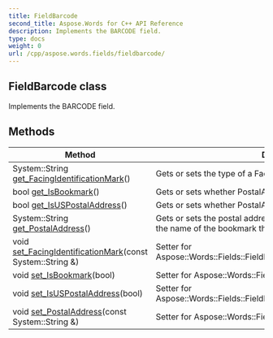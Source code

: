 ```yaml
---
title: FieldBarcode
second_title: Aspose.Words for C++ API Reference
description: Implements the BARCODE field. 
type: docs
weight: 0
url: /cpp/aspose.words.fields/fieldbarcode/
---
```

## FieldBarcode class


Implements the BARCODE field. 

## Methods

| Method | Description |
| --- | --- |
| System::String [get_FacingIdentificationMark](./get_facingidentificationmark/)() | Gets or sets the type of a Facing Identification Mark (FIM) to insert.  |
| bool [get_IsBookmark](./get_isbookmark/)() | Gets or sets whether PostalAddress is the name of a bookmark.  |
| bool [get_IsUSPostalAddress](./get_isuspostaladdress/)() | Gets or sets whether PostalAddress is a U.S. postal address.  |
| System::String [get_PostalAddress](./get_postaladdress/)() | Gets or sets the postal address used for generating a barcode or the name of the bookmark that refers to it.  |
| void [set_FacingIdentificationMark](./set_facingidentificationmark/)(const System::String &) | Setter for Aspose::Words::Fields::FieldBarcode::get_FacingIdentificationMark.  |
| void [set_IsBookmark](./set_isbookmark/)(bool) | Setter for Aspose::Words::Fields::FieldBarcode::get_IsBookmark.  |
| void [set_IsUSPostalAddress](./set_isuspostaladdress/)(bool) | Setter for Aspose::Words::Fields::FieldBarcode::get_IsUSPostalAddress.  |
| void [set_PostalAddress](./set_postaladdress/)(const System::String &) | Setter for Aspose::Words::Fields::FieldBarcode::get_PostalAddress.  |
